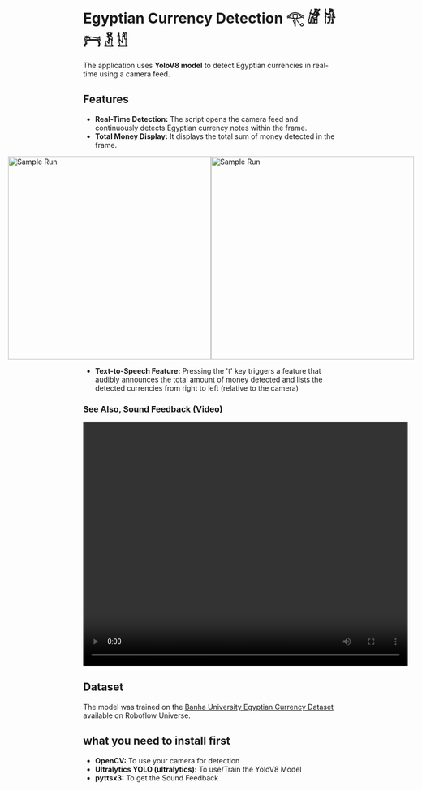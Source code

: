 # Egyptian Currency Detection 𓂀 𓁈 𓀛 𓁀 𓁳 𓀮 

The application uses **YoloV8 model** to detect Egyptian currencies in real-time using a camera feed.


## Features

- **Real-Time Detection:** The script opens the camera feed and continuously detects Egyptian currency notes within the frame.
- **Total Money Display:** It displays the total sum of money detected in the frame.

<div style="display: flex; justify-content: center;">
    <img src="https://github.com/OmarMDiab/Sakr-Egyptian-Currency-Detection/blob/main/Sample_Runs/Detection%20Accuracy.gif" alt="Sample Run" width="400"/>
    <img src="https://github.com/OmarMDiab/Sakr-Egyptian-Currency-Detection/blob/main/Sample_Runs/Counting_Currency.gif" alt="Sample Run" width="400"/>
</div>


  

- **Text-to-Speech Feature:** Pressing the 't' key triggers a feature that audibly announces the total amount of money detected and lists the detected currencies from right to left (relative to the camera)

### [See Also, Sound Feedback (Video)](https://drive.google.com/file/d/12EAiGe2aaU_pwLoC-RN-uz6NkXMH03Xr/preview)

<video width="640" height="480" controls autoplay>
  <source src="Sample_Runs/Sound_Feedback.mp4" type="video/mp4">
</video>






## Dataset
The model was trained on the 
[Banha University Egyptian Currency Dataset ](https://universe.roboflow.com/banha-university-dxs4z/egyptian-currency-psnkr/dataset/3)available on Roboflow Universe.

## what you need to install first
- **OpenCV:** To use your camera for detection
- **Ultralytics YOLO (ultralytics):** To use/Train the YoloV8 Model
- **pyttsx3:** To get the Sound Feedback

